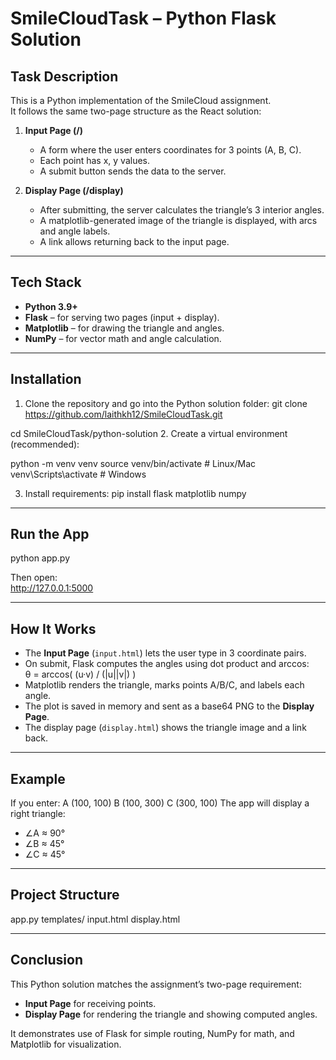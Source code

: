 # SmileCloudTask – Python Flask Solution

## Task Description
This is a Python implementation of the SmileCloud assignment.  
It follows the same two-page structure as the React solution:

1. **Input Page (/)**
   - A form where the user enters coordinates for 3 points (A, B, C).  
   - Each point has x, y values.  
   - A submit button sends the data to the server.  

2. **Display Page (/display)**
   - After submitting, the server calculates the triangle’s 3 interior angles.  
   - A matplotlib-generated image of the triangle is displayed, with arcs and angle labels.  
   - A link allows returning back to the input page.

---

## Tech Stack
- **Python 3.9+**
- **Flask** – for serving two pages (input + display).  
- **Matplotlib** – for drawing the triangle and angles.  
- **NumPy** – for vector math and angle calculation.  

---

## Installation

1. Clone the repository and go into the Python solution folder:
git clone https://github.com/laithkh12/SmileCloudTask.git

cd SmileCloudTask/python-solution
2. Create a virtual environment (recommended):

python -m venv venv
source venv/bin/activate # Linux/Mac
venv\Scripts\activate # Windows

3. Install requirements:
pip install flask matplotlib numpy

---

## Run the App
python app.py

Then open:  
http://127.0.0.1:5000

---

## How It Works
- The **Input Page** (`input.html`) lets the user type in 3 coordinate pairs.  
- On submit, Flask computes the angles using dot product and arccos:  
θ = arccos( (u·v) / (|u||v|) )
- Matplotlib renders the triangle, marks points A/B/C, and labels each angle.  
- The plot is saved in memory and sent as a base64 PNG to the **Display Page**.  
- The display page (`display.html`) shows the triangle image and a link back.  

---

## Example
If you enter:
A (100, 100)
B (100, 300)
C (300, 100)
The app will display a right triangle:
- ∠A ≈ 90°  
- ∠B ≈ 45°  
- ∠C ≈ 45°  

---

## Project Structure
app.py
templates/
input.html
display.html

---

## Conclusion
This Python solution matches the assignment’s two-page requirement:  
- **Input Page** for receiving points.  
- **Display Page** for rendering the triangle and showing computed angles.  

It demonstrates use of Flask for simple routing, NumPy for math, and Matplotlib for visualization.
